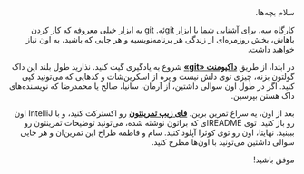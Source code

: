 <div dir="rtl">
سلام بچه‌ها.

کارگاه سه، برای آشنایی شما با ابزار gitئه. git یه ابزار خیلی معروفه که کار کردن باهاش، بخش روزمره‌ای از زندگی هر برنامه‌نویسیه و هر جایی که باشید، به اون نیاز خواهید داشت.

در ابتدا، از طریق [**داکیومنت «git»**](git.pdf) شروع به یادگیری گیت کنید. نذارید طول بلند این داک گولتون بزنه، چیزی توی دلش نیست و پره از اسکرین‌شات و کدهایی که می‌تونید کپی کنید. اگر در طول اون سوالی داشتین، از آرمان، سانیا، صالح یا محمدرضا که نویسنده‌های داک هستن بپرسین.

بعد از اون، یه سراغ تمرین برین. [**فای زیپ تمرینتون**](assignment/survey-form.zip) رو اکسترکت کنید، و با IntelliJ اون رو باز کنید. توی READMEای که براتون نوشته شده، می‌تونید توضیحات تمرینتون رو ببینید. نهایتا، اون رو توی کوئرا آپلود کنید. سام و فاطمه طراح این تمرین‌ان و هر جایی سوالی داشتین می‌تونید با اون‌ها مطرح کنید.

موفق باشید!
</div>